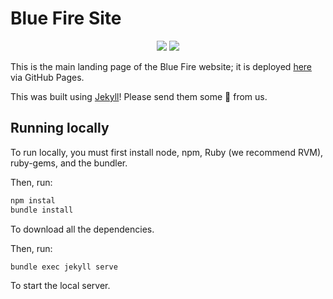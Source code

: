 # Blue Fire Site

<p align="center">
  <a title="Deploy" href="https://github.com/bluefireteam/blue-fire-site/actions?query=workflow%3Agh-pages+branch%3Amain"><img src="https://github.com/bluefireteam/blue-fire-site/workflows/gh-pages/badge.svg?branch=main&event=push"/></a>
  <a title="Discord" href="https://discord.gg/pxrBmy4"><img src="https://img.shields.io/discord/509714518008528896.svg"/></a>
</p>

This is the main landing page of the Blue Fire website; it is deployed [here](https://blue-fire.xyz) via GitHub Pages.

This was built using [Jekyll](https://jekyllrb.com/)! Please send them some 💙 from us.

## Running locally

To run locally, you must first install node, npm, Ruby (we recommend RVM), ruby-gems, and the bundler.

Then, run:

```bash
npm instal
bundle install
```

To download all the dependencies.

Then, run:

```bash
bundle exec jekyll serve
```

To start the local server.